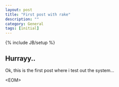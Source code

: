 ```yaml
---
layout: post
title: "First post with rake"
description: ""
category: General
tags: [initial]
---
```

{% include JB/setup %}
## Hurrayy..
Ok, this is the first post where i test out the system...

&lt;EOM&gt;